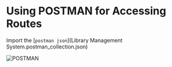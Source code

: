 # Using POSTMAN for Accessing Routes

Import the [`postman json`](Library Management System.postman_collection.json)

![POSTMAN]('/postman_collection_run.png')